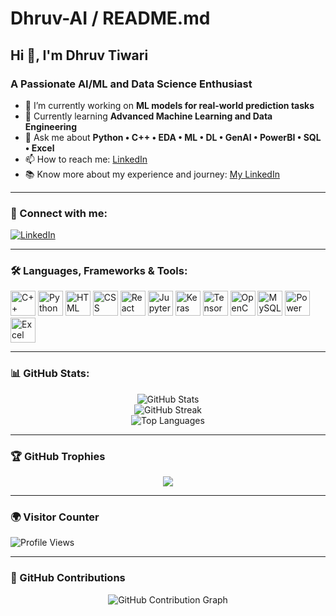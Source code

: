 # Dhruv-AI / README.md

## Hi 👋, I'm Dhruv Tiwari

### A Passionate AI/ML and Data Science Enthusiast

- 🤖 I’m currently working on **ML models for real-world prediction tasks**
- 🔐 Currently learning **Advanced Machine Learning and Data Engineering**
- 💬 Ask me about **Python • C++ • EDA • ML • DL • GenAI • PowerBI • SQL • Excel**
- 📫 How to reach me: [LinkedIn](https://www.linkedin.com/in/dhruv-tiwari-6a689026a?utm_source=share&utm_campaign=share_via&utm_content=profile&utm_medium=android_app)
- 📚 Know more about my experience and journey: [My LinkedIn](https://www.linkedin.com/in/dhruv-tiwari-6a689026a?utm_source=share&utm_campaign=share_via&utm_content=profile&utm_medium=android_app)

---

### 🔗 Connect with me:

[![LinkedIn](https://img.shields.io/badge/LinkedIn-Connect-blue?logo=linkedin)](https://www.linkedin.com/in/dhruv-tiwari-6a689026a?utm_source=share&utm_campaign=share_via&utm_content=profile&utm_medium=android_app)

---

### 🛠️ Languages, Frameworks & Tools:

<p align="left">
  <!-- Programming Languages -->
  <img src="https://cdn.jsdelivr.net/gh/devicons/devicon/icons/cplusplus/cplusplus-original.svg" alt="C++" width="40" height="40"/>
  <img src="https://cdn.jsdelivr.net/gh/devicons/devicon/icons/python/python-original.svg" alt="Python" width="40" height="40"/>
  <img src="https://cdn.jsdelivr.net/gh/devicons/devicon/icons/html5/html5-original.svg" alt="HTML" width="40" height="40"/>
  <img src="https://cdn.jsdelivr.net/gh/devicons/devicon/icons/css3/css3-original.svg" alt="CSS" width="40" height="40"/>

  <!-- Web & Frontend -->
  <img src="https://cdn.jsdelivr.net/gh/devicons/devicon/icons/react/react-original.svg" alt="React" width="40" height="40"/>

  <!-- AI/ML Tools -->
  <img src="https://upload.wikimedia.org/wikipedia/commons/3/38/Jupyter_logo.svg" alt="Jupyter" width="40" height="40"/>
  <img src="https://upload.wikimedia.org/wikipedia/commons/a/ae/Keras_logo.svg" alt="Keras" width="40" height="40"/>
  <img src="https://www.vectorlogo.zone/logos/tensorflow/tensorflow-icon.svg" alt="TensorFlow" width="40" height="40"/>
  <img src="https://opencv.org/wp-content/uploads/2020/07/OpenCV_logo_no_text.png" alt="OpenCV" width="40" height="40"/>

  <!-- Databases & Analytics -->
  <img src="https://cdn.jsdelivr.net/gh/devicons/devicon/icons/mysql/mysql-original-wordmark.svg" alt="MySQL" width="40" height="40"/>
  <img src="https://upload.wikimedia.org/wikipedia/commons/3/3f/Power_BI_logo.svg" alt="Power BI" width="40" height="40"/>
  <img src="https://upload.wikimedia.org/wikipedia/commons/thumb/8/8c/Microsoft_Excel_2013-2019_logo.svg/2048px-Microsoft_Excel_2013-2019_logo.svg.png" alt="Excel" width="40" height="40"/>
</p>

---

### 📊 GitHub Stats:

<p align="center">
  <img src="https://github-readme-stats.vercel.app/api?username=tiwaridhruv-12&show_icons=true&theme=github_dark&hide_title=true" alt="GitHub Stats" />
  <br />
  <img src="https://github-readme-streak-stats.herokuapp.com/?user=tiwaridhruv-12&theme=github-dark" alt="GitHub Streak" />
  <br />
  <img src="https://github-readme-stats.vercel.app/api/top-langs/?username=tiwaridhruv-12&layout=compact&theme=github_dark" alt="Top Languages" />
</p>

---

### 🏆 GitHub Trophies

<p align="center">
  <img src="https://github-profile-trophy.vercel.app/?username=tiwaridhruv-12&theme=darkhub&no-frame=true&margin-w=10" />
</p>

---

### 🌍 Visitor Counter

<p align="left">
  <img src="https://komarev.com/ghpvc/?username=tiwaridhruv-12&label=Profile%20views&color=0e75b6&style=flat" alt="Profile Views" />
</p>

---

### 🧠 GitHub Contributions

<p align="center">
  <img src="https://raw.githubusercontent.com/tiwaridhruv-12/tiwaridhruv-12/output/github-contribution-grid-snake.svg" alt="GitHub Contribution Graph" />
</p>
